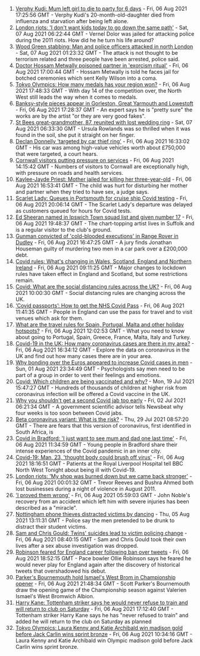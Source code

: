 1. [Verphy Kudi: Mum left girl to die to party for 6 days](https://www.bbc.co.uk/news/uk-england-sussex-58102792) - Fri, 06 Aug 2021 17:25:56 GMT - Verphy Kudi's 20-month-old-daughter died from influenza and starvation after being left alone.
2. [London riots: 'I don't want kids today to go down the same path'](https://www.bbc.co.uk/news/uk-england-london-58104439) - Sat, 07 Aug 2021 06:22:44 GMT - Vernel Dolor was jailed for attacking police during the 2011 riots. How did he he turn his life around?
3. [Wood Green stabbing: Man and police officers attacked in north London](https://www.bbc.co.uk/news/uk-england-london-58124569) - Sat, 07 Aug 2021 01:23:32 GMT - The attack is not thought to be terrorism related and three people have been arrested, police said.
4. [Doctor Hossam Metwally poisoned partner in 'exorcism ritual'](https://www.bbc.co.uk/news/uk-england-humber-58116324) - Fri, 06 Aug 2021 17:00:44 GMT - Hossam Metwally is told he faces jail for botched ceremonies which sent Kelly Wilson into a coma.
5. [Tokyo Olympics: How many medals has your region won?](https://www.bbc.co.uk/news/uk-england-58073305) - Fri, 06 Aug 2021 17:48:33 GMT - With day 14 of the competition over, the North West still leads the way when it comes to medals.
6. [Banksy-style pieces appear in Gorleston, Great Yarmouth and Lowestoft](https://www.bbc.co.uk/news/uk-england-norfolk-58121178) - Fri, 06 Aug 2021 17:28:37 GMT - An expert says he is "pretty sure" the works are by the artist "or they are very good fakes".
7. [St Bees great-grandmother, 87, reunited with lost wedding ring](https://www.bbc.co.uk/news/uk-england-cumbria-58123000) - Sat, 07 Aug 2021 06:33:30 GMT - Ursula Rowlands was so thrilled when it was found in the soil, she put it straight on her finger.
8. [Declan Donnelly 'targeted by car thief ring'](https://www.bbc.co.uk/news/uk-england-london-58121929) - Fri, 06 Aug 2021 16:33:02 GMT - His car was among high-value vehicles worth about £750,000 that were targeted, a court hears.
9. [Cornwall visitors putting pressure on services](https://www.bbc.co.uk/news/uk-england-cornwall-58099906) - Fri, 06 Aug 2021 14:15:42 GMT - Numbers of visitors to Cornwall are exceptionally high, with pressure on roads and health services.
10. [Kaylee-Jayde Priest: Mother jailed for killing her three-year-old](https://www.bbc.co.uk/news/uk-england-birmingham-58119754) - Fri, 06 Aug 2021 16:53:41 GMT - The child was hurt for disturbing her mother and partner when they tried to have sex, a judge says.
11. [Scarlet Lady: Queues in Portsmouth for cruise ship Covid testing](https://www.bbc.co.uk/news/uk-england-hampshire-58123879) - Fri, 06 Aug 2021 20:06:14 GMT - The Scarlet Lady's departure was delayed as customers queued for hours for Covid tests.
12. [Ed Sheeran named in Ipswich Town squad list and given number 17](https://www.bbc.co.uk/news/uk-england-suffolk-58121177) - Fri, 06 Aug 2021 19:48:37 GMT - The chart-topping artist lives in Suffolk and is a regular visitor to the club's ground.
13. [Gunman convicted of 'cold-blooded executions' in Range Rover in Dudley](https://www.bbc.co.uk/news/uk-england-birmingham-58115139) - Fri, 06 Aug 2021 16:47:25 GMT - A jury finds Jonathan Houseman guilty of murdering two men in a car park over a £200,000 debt.
14. [Covid rules: What's changing in Wales, Scotland, England and Northern Ireland](https://www.bbc.co.uk/news/explainers-52530518) - Fri, 06 Aug 2021 09:11:25 GMT - Major changes to lockdown rules have taken effect in England and Scotland, but some restrictions remain.
15. [Covid: What are the social distancing rules across the UK?](https://www.bbc.co.uk/news/uk-51506729) - Fri, 06 Aug 2021 10:00:30 GMT - Social distancing rules are changing across the UK.
16. [‘Covid passports’: How to get the NHS Covid Pass](https://www.bbc.co.uk/news/explainers-55718553) - Fri, 06 Aug 2021 11:41:35 GMT - People in England can use the pass for travel and to visit venues which ask for them.
17. [What are the travel rules for Spain, Portugal, Malta and other holiday hotspots?](https://www.bbc.co.uk/news/explainers-56997931) - Fri, 06 Aug 2021 12:02:53 GMT - What you need to know about going to Portugal, Spain, Greece, France, Malta, Italy and Turkey.
18. [Covid-19 in the UK: How many coronavirus cases are there in my area?](https://www.bbc.co.uk/news/uk-51768274) - Fri, 06 Aug 2021 16:34:12 GMT - Explore the data on coronavirus in the UK and find out how many cases there are in your area.
19. [Why bonding over the Euros appeared to increase Covid cases in men](https://www.bbc.co.uk/news/health-58015593) - Sun, 01 Aug 2021 23:34:49 GMT - Psychologists say men need to be part of a group in order to vent their feelings and emotions.
20. [Covid: Which children are being vaccinated and why?](https://www.bbc.co.uk/news/health-57888429) - Mon, 19 Jul 2021 15:47:27 GMT - Hundreds of thousands of children at higher risk from coronavirus infection will be offered a Covid vaccine in the UK.
21. [Why you shouldn't get a second Covid jab too early](https://www.bbc.co.uk/news/newsbeat-57682233) - Fri, 02 Jul 2021 06:21:34 GMT - A government scientific advisor tells Newsbeat why four weeks is too soon between Covid jabs.
22. [Beta coronavirus variant: What is the risk?](https://www.bbc.co.uk/news/health-55534727) - Thu, 29 Jul 2021 08:57:20 GMT - There are fears that this version of coronavirus, first identified in South Africa, is
23. [Covid in Bradford: 'I just want to see mum and dad one last time'](https://www.bbc.co.uk/news/uk-england-leeds-58115377) - Fri, 06 Aug 2021 11:34:59 GMT - Young people in Bradford share their intense experiences of the Covid pandemic in an inner city.
24. [Covid-19: Man, 23, 'thought body could brush off virus'](https://www.bbc.co.uk/news/uk-england-merseyside-58121193) - Fri, 06 Aug 2021 18:16:51 GMT - Patients at the Royal Liverpool Hospital tell BBC North West Tonight about being ill with Covid-19.
25. [London riots: 'My shop was burned down but we came back stronger'](https://www.bbc.co.uk/news/uk-england-london-58031162) - Fri, 06 Aug 2021 00:01:32 GMT - Trevor Reeves and Bushra Ahmed both lost businesses during a night of violence in August 2011.
26. ['I proved them wrong'](https://www.bbc.co.uk/news/uk-england-york-north-yorkshire-58111780) - Fri, 06 Aug 2021 05:59:03 GMT - John Noble's recovery from an accident which left him with severe injuries has been described as a "miracle".
27. [Nottingham phone thieves distracted victims by dancing](https://www.bbc.co.uk/news/uk-england-nottinghamshire-58103794) - Thu, 05 Aug 2021 13:11:31 GMT - Police say the men pretended to be drunk to distract their student victims.
28. [Sam and Chris Gould: Twins' suicides lead to victim policing change](https://www.bbc.co.uk/news/uk-england-cambridgeshire-58072098) - Fri, 06 Aug 2021 08:40:15 GMT - Sam and Chris Gould took their own lives after a sex abuse investigation was dropped.
29. [Robinson feared for England career following ban over tweets](https://www.bbc.co.uk/sport/cricket/58123349) - Fri, 06 Aug 2021 18:52:15 GMT - Pace bowler Ollie Robinson says he feared he would never play for England again after the discovery of historical tweets that overshadowed his debut.
30. [Parker's Bournemouth hold Ismael's West Brom in Championship opener](https://www.bbc.co.uk/sport/football/58021521) - Fri, 06 Aug 2021 21:48:34 GMT - Scott Parker's Bournemouth draw the opening game of the Championship season against Valerien Ismael's West Bromwich Albion.
31. [Harry Kane: Tottenham striker says he would never refuse to train and will return to club on Saturday](https://www.bbc.co.uk/sport/football/58122156) - Fri, 06 Aug 2021 17:12:40 GMT - Tottenham striker Harry Kane says he has "never refused to train" and added he will return to the club on Saturday as planned
32. [Tokyo Olympics: Laura Kenny and Katie Archibald win madison gold before Jack Carlin wins sprint bronze](https://www.bbc.co.uk/sport/olympics/58113628) - Fri, 06 Aug 2021 10:34:16 GMT - Laura Kenny and Katie Archibald win Olympic madison gold before Jack Carlin wins sprint bronze.

